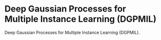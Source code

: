 # Deep Gaussian Processes for Multiple Instance Learning (DGPMIL)
Deep Gaussian Processes for Multiple Instance Learning (DGPMIL). 
